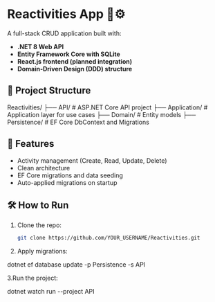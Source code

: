 ﻿# Reactivities App 🧠⚙️

A full-stack CRUD application built with:

- **.NET 8 Web API**
- **Entity Framework Core with SQLite**
- **React.js frontend (planned integration)**
- **Domain-Driven Design (DDD) structure**

## 📁 Project Structure

Reactivities/
├── API/ # ASP.NET Core API project
├── Application/ # Application layer for use cases
├── Domain/ # Entity models
├── Persistence/ # EF Core DbContext and Migrations

## 🧪 Features

- Activity management (Create, Read, Update, Delete)
- Clean architecture
- EF Core migrations and data seeding
- Auto-applied migrations on startup


## 🛠️ How to Run

1. Clone the repo:
   ```bash
   git clone https://github.com/YOUR_USERNAME/Reactivities.git

2. Apply migrations:

dotnet ef database update -p Persistence -s API

3.Run the project:

dotnet watch run --project API



